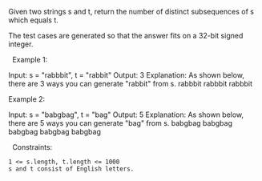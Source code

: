 Given two strings s and t, return the number of distinct subsequences of s which equals t.

The test cases are generated so that the answer fits on a 32-bit signed integer.

 
Example 1:

Input: s = "rabbbit", t = "rabbit"
Output: 3
Explanation:
As shown below, there are 3 ways you can generate "rabbit" from s.
rabbbit
rabbbit
rabbbit


Example 2:

Input: s = "babgbag", t = "bag"
Output: 5
Explanation:
As shown below, there are 5 ways you can generate "bag" from s.
babgbag
babgbag
babgbag
babgbag
babgbag

 
Constraints:


	1 <= s.length, t.length <= 1000
	s and t consist of English letters.

